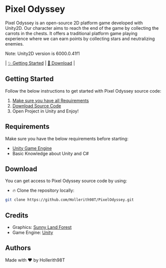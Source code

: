 # Pixel Odyssey
Pixel Odyssey is an open-source 2D platform game developed with Unity2D. Our character aims to reach the end of the game by collecting the carrots in the chests. It offers a traditional platform game playing experience where we can earn points by collecting stars and neutralizing enemies.

Note: Unity2D version is 6000.0.41f1

| [:sparkles: Getting Started](#getting-started) | [:rocket: Download](#download) |

## Getting Started

Follow the below instructions to get started with Pixel Odyssey source code:

1. [Make sure you have all Requirements](#requirements)
2. [Download Source Code](#download)
3. Open Project in Unity and Enjoy!

## Requirements

Make sure you have the below requirements before starting:

- [Unity Game Engine](https://unity3d.com)
- Basic Knowledge about Unity and C#

## Download

You can get access to Pixel Odyssey source code by using:

- :fire:  Clone the repository locally:

```bash
git clone https://github.com/Hollerith98T/PixelOdyssey.git
```

## Credits

- Graphics: [Sunny Land Forest](https://assetstore.unity.com/packages/2d/characters/sunny-land-forest-108124)
- Game Engine: [Unity](https://unity3d.com/)


## Authors
Made with :heart: by Hollerith98T

